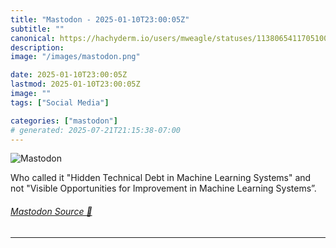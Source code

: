 ```yaml
---
title: "Mastodon - 2025-01-10T23:00:05Z"
subtitle: ""
canonical: https://hachyderm.io/users/mweagle/statuses/113806541170510067
description:
image: "/images/mastodon.png"

date: 2025-01-10T23:00:05Z
lastmod: 2025-01-10T23:00:05Z
image: ""
tags: ["Social Media"]

categories: ["mastodon"]
# generated: 2025-07-21T21:15:38-07:00
---
```

![Mastodon](/images/mastodon.png)

<p>Who called it &quot;Hidden Technical Debt in Machine Learning Systems&quot; and not &quot;Visible Opportunities for Improvement in Machine Learning Systems”.</p>


###### [Mastodon Source 🐘](https://hachyderm.io/@mweagle/113806541170510067)

___
